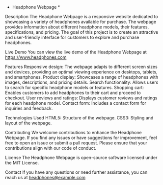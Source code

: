 * Headphone Webpage *

Description
The Headphone Webpage is a responsive website dedicated to showcasing a variety of headphones available for purchase. The webpage provides information about different headphone models, their features, specifications, and pricing. The goal of this project is to create an attractive and user-friendly interface for customers to explore and purchase headphones.

Live Demo
You can view the live demo of the Headphone Webpage at https://www.headphones.com

Features
Responsive design: The webpage adapts to different screen sizes and devices, providing an optimal viewing experience on desktops, tablets, and smartphones.
Product display: Showcases a range of headphones with images, descriptions, and pricing details.
Search functionality: Allows users to search for specific headphone models or features.
Shopping cart: Enables customers to add headphones to their cart and proceed to checkout.
User reviews and ratings: Displays customer reviews and ratings for each headphone model.
Contact form: Includes a contact form for inquiries and feedback.

Technologies Used
HTML5: Structure of the webpage.
CSS3: Styling and layout of the webpage.

Contributing
We welcome contributions to enhance the Headphone Webpage. If you find any issues or have suggestions for improvement, feel free to open an issue or submit a pull request. Please ensure that your contributions align with our code of conduct.

License
The Headphone Webpage is open-source software licensed under the MIT License.

Contact
If you have any questions or need further assistance, you can reach us at headphones@example.com